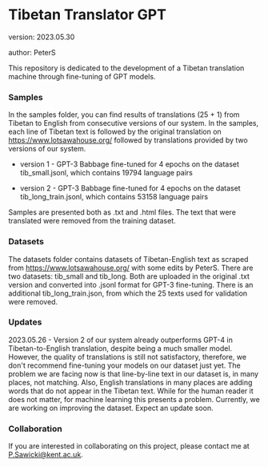 # Tibetan Translator GPT

version: 2023.05.30

author: PeterS

This repository is dedicated to the development of a Tibetan translation machine through fine-tuning of GPT models.

### Samples

In the samples folder, you can find results of translations (25 + 1) from Tibetan to English from consecutive versions of our system. In the samples, each line of Tibetan text is followed by the original translation on https://www.lotsawahouse.org/ followed by translations provided by two versions of our system.

* version 1 - GPT-3 Babbage fine-tuned for 4 epochs on the dataset tib_small.jsonl, which contains 19794 language pairs

* version 2 - GPT-3 Babbage fine-tuned for 4 epochs on the dataset tib_long_train.jsonl, which contains 53158 language pairs

Samples are presented both as .txt and .html files. The text that were translated were removed from the training dataset.

### Datasets

The datasets folder contains datasets of Tibetan-English text as scraped from https://www.lotsawahouse.org/ with some edits by PeterS. There are two datasets: tib_small and tib_long. Both are uploaded in the original .txt version and converted into .jsonl format for GPT-3 fine-tuning. There is an additional tib_long_train.json, from which the 25 texts used for validation were removed.

### Updates

2023.05.26 - Version 2 of our system already outperforms GPT-4 in Tibetan-to-English translation, despite being a much smaller model. However, the quality of translations is still not satisfactory, therefore, we don't recommend fine-tuning your models on our dataset just yet. The problem we are facing now is that line-by-line text in our dataset is, in many places, not matching. Also, English translations in many places are adding words that do not appear in the Tibetan text. While for the human reader it does not matter, for machine learning this presents a problem. Currently, we are working on improving the dataset. Expect an update soon.

### Collaboration

If you are interested in collaborating on this project, please contact me at P.Sawicki@kent.ac.uk.
